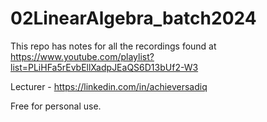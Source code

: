 # 02LinearAlgebra_batch2024
This repo has notes for all the recordings found at https://www.youtube.com/playlist?list=PLiHFa5rEvbEllXadpJEaQS6D13bUf2-W3

Lecturer -  https://linkedin.com/in/achieversadiq

Free for personal use.
